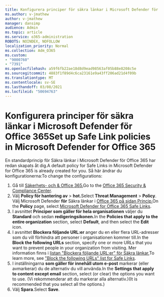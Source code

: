```yaml
---
title: Konfigurera principer för säkra länkar i Microsoft Defender för Office 365
ms.author: v-jmathew
author: v-jmathew
manager: dansimp
audience: Admin
ms.topic: article
ms.service: o365-administration
ROBOTS: NOINDEX, NOFOLLOW
localization_priority: Normal
ms.collection: Adm_O365
ms.custom:
- "9000760"
- "7391"
ms.openlocfilehash: a59f6fb22ae18d8d9ead98563af05b88e8208c5e
ms.sourcegitcommit: 4883f1f89d4c6ca23161e9a43ff206ad21d4f09b
ms.translationtype: MT
ms.contentlocale: sv-SE
ms.lasthandoff: 03/08/2021
ms.locfileid: "50694763"
---
```

# <a name="set-up-safe-link-policies-in-microsoft-defender-for-office-365"></a><span data-ttu-id="897e4-102">Konfigurera principer för säkra länkar i Microsoft Defender för Office 365</span><span class="sxs-lookup"><span data-stu-id="897e4-102">Set up Safe Link policies in Microsoft Defender for Office 365</span></span>

<span data-ttu-id="897e4-103">En standardprincip för Säkra länkar i Microsoft Defender för Office 365 har redan skapats åt dig.</span><span class="sxs-lookup"><span data-stu-id="897e4-103">A default policy for Safe Links in Microsoft Defender for Office 365 is already created for you.</span></span> <span data-ttu-id="897e4-104">Så här ändrar du konfigurationerna:</span><span class="sxs-lookup"><span data-stu-id="897e4-104">To change the configurations:</span></span>

1. <span data-ttu-id="897e4-105">Gå till [Säkerhets- och & Office 365.](https://go.microsoft.com/fwlink/p/?linkid=2077143)</span><span class="sxs-lookup"><span data-stu-id="897e4-105">Go to the [Office 365 Security & Compliance Center](https://go.microsoft.com/fwlink/p/?linkid=2077143).</span></span>
2. <span data-ttu-id="897e4-106">Välj **Policy för hantering av**  >  **hot.**</span><span class="sxs-lookup"><span data-stu-id="897e4-106">Select **Threat Management** > **Policy**.</span></span> <span data-ttu-id="897e4-107">Välj Microsoft Defender **för** Säkra länkar i [Office 365 på sidan Princip.](https://go.microsoft.com/fwlink/?linkid=2101058)</span><span class="sxs-lookup"><span data-stu-id="897e4-107">On the **Policy** page, select [Microsoft Defender for Office 365 Safe Links](https://go.microsoft.com/fwlink/?linkid=2101058).</span></span>
3. <span data-ttu-id="897e4-108">I avsnittet **Principer som gäller för hela organisationen** väljer du **Standard** och sedan **redigeringsikonen.**</span><span class="sxs-lookup"><span data-stu-id="897e4-108">In the **Policies that apply to the entire organization** section, select **Default**, and then select the **Edit** icon.</span></span>
4. <span data-ttu-id="897e4-109">I avsnittet **Blockera följande URL:er** anger du en eller flera URL-adresser som du vill förhindra att personer i organisationen kommer till.</span><span class="sxs-lookup"><span data-stu-id="897e4-109">In the **Block the following URLs** section, specify one or more URLs that you want to prevent people in your organization from visiting.</span></span> <span data-ttu-id="897e4-110">Mer information finns i [listan "Blockera följande URL:er" för Säkra länkar.](https://go.microsoft.com/fwlink/?linkid=2092123)</span><span class="sxs-lookup"><span data-stu-id="897e4-110">To learn more, see ["Block the following URLs" list for Safe Links](https://go.microsoft.com/fwlink/?linkid=2092123).</span></span>
5. <span data-ttu-id="897e4-111">I inställningarna **som gäller för innehåll utom e-post** markerar (eller avmarkerar) du de alternativ du vill använda.</span><span class="sxs-lookup"><span data-stu-id="897e4-111">In the **Settings that apply to content except email** section, select (or clear) the options you want to use.</span></span> <span data-ttu-id="897e4-112">(Vi rekommenderar att du markerar alla alternativ.)</span><span class="sxs-lookup"><span data-stu-id="897e4-112">(It is recommended that you select all the options.)</span></span>
6. <span data-ttu-id="897e4-113">Välj **Spara**.</span><span class="sxs-lookup"><span data-stu-id="897e4-113">Select **Save**.</span></span>
